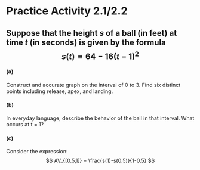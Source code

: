 # Practice Activity 2.1/2.2
## Suppose that the height *s* of a ball (in feet) at time *t* (in seconds) is given by the formula $$ s(t) = 64 - 16(t-1)^2 $$
#### (a)
Construct and accurate graph on the interval of 0 to 3. Find six distinct points including release, apex, and landing.
#### (b)
In everyday language, describe the behavior of the ball in that interval. What occurs at t = 1?
#### (c)
Consider the expression: $$ AV_{[0.5,1]} = \frac{s(1)-s(0.5)}{1-0.5} $$
